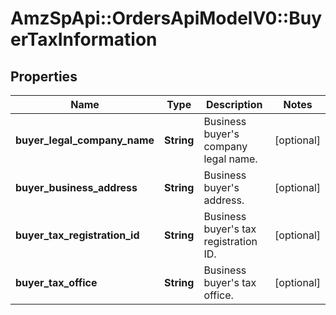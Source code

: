 # AmzSpApi::OrdersApiModelV0::BuyerTaxInformation

## Properties
Name | Type | Description | Notes
------------ | ------------- | ------------- | -------------
**buyer_legal_company_name** | **String** | Business buyer&#x27;s company legal name. | [optional] 
**buyer_business_address** | **String** | Business buyer&#x27;s address. | [optional] 
**buyer_tax_registration_id** | **String** | Business buyer&#x27;s tax registration ID. | [optional] 
**buyer_tax_office** | **String** | Business buyer&#x27;s tax office. | [optional] 


